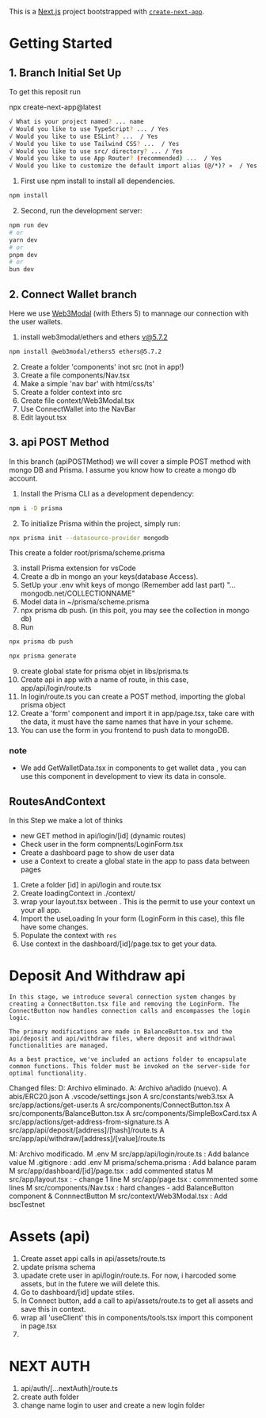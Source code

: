 This is a [Next.js](https://nextjs.org/) project bootstrapped with [`create-next-app`](https://github.com/vercel/next.js/tree/canary/packages/create-next-app).

# Getting Started

## 1. Branch Initial Set Up

To get this reposit run

npx create-next-app@latest

```bash
√ What is your project named? ... name
√ Would you like to use TypeScript? ... / Yes
√ Would you like to use ESLint? ...  / Yes
√ Would you like to use Tailwind CSS? ...  / Yes
√ Would you like to use src/ directory? ... / Yes
√ Would you like to use App Router? (recommended) ...  / Yes
√ Would you like to customize the default import alias (@/*)? »  / Yes
```

1. First use npm install to install all dependencies.

```bash
npm install
```

2. Second, run the development server:

```bash
npm run dev
# or
yarn dev
# or
pnpm dev
# or
bun dev
```

## 2. Connect Wallet branch

Here we use [Web3Modal](https://web3modal.com/) (with Ethers 5) to mannage our connection with the user wallets.

1. install web3modal/ethers and ethers v@5.7.2

```bash
npm install @web3modal/ethers5 ethers@5.7.2
```

2. Create a folder 'components' inot src (not in app!)
3. Create a file components/Nav.tsx
4. Make a simple 'nav bar' with html/css/ts'
5. Create a folder context into src
6. Create file context/Web3Modal.tsx
7. Use ConnectWallet into the NavBar
8. Edit layout.tsx

## 3. api POST Method

In this branch (apiPOSTMethod) we will cover a simple POST method with mongo DB and Prisma.
I assume you know how to create a mongo db account.

1. Install the Prisma CLI as a development dependency:

```bash
npm i -D prisma
```

2. To initialize Prisma within the project, simply run:

```bash
npx prisma init --datasource-provider mongodb
```

This create a folder root/prisma/scheme.prisma

3. install Prisma extension for vsCode
4. Create a db in mongo an your keys(database Access).
5. SetUp your .env whit keys of mongo (Remember add last part) "... mongodb.net/COLLECTIONNAME"
6. Model data in ~/prisma/scheme.prisma
7. npx prisma db push. (in this poit, you may see the collection in mongo db)
8. Run

```bash
npx prisma db push
```

```bash
npx prisma generate
```

9. create global state for prisma objet in libs/prisma.ts
10. Create api in app with a name of route, in this case, app/api/login/route.ts
11. In login/route.ts you can create a POST method, importing the global prisma object
12. Create a 'form' component and import it in app/page.tsx, take care with the data, it must have the same names that have in your scheme.
13. You can use the form in you frontend to push data to mongoDB.

### note

- We add GetWalletData.tsx in components to get wallet data , you can use this component in development to view its data in console.

## RoutesAndContext

In this Step we make a lot of thinks

- new GET method in api/login/[id] (dynamic routes)
- Check user in the form compnents/LoginForm.tsx
- Create a dashboard page to show de user data
- use a Context to create a global state in the app to pass data between pages

1. Crete a folder [id] in api/login and route.tsx
2. Create loadingContext in ./context/
3. wrap your layout.tsx between <LoadingProvider></LoadingProvider>. This is the permit to use your context un your all app.
4. Import the useLoading In your form (LoginForm in this case), this file have some changes.
5. Populate the context with `res`
6. Use context in the dashboard/[id]/page.tsx to get your data.

# Deposit And Withdraw api

    In this stage, we introduce several connection system changes by creating a ConnectButton.tsx file and removing the LoginForm. The ConnectButton now handles connection calls and encompasses the login logic.

    The primary modifications are made in BalanceButton.tsx and the api/deposit and api/withdraw files, where deposit and withdrawal functionalities are managed.

    As a best practice, we've included an actions folder to encapsulate common functions. This folder must be invoked on the server-side for optimal functionality.

Changed files:
D: Archivo eliminado.
A: Archivo añadido (nuevo).
A abis/ERC20.json
A .vscode/settings.json
A src/constants/web3.tsx
A src/app/actions/get-user.ts
A src/components/ConnectButton.tsx
A src/components/BalanceButton.tsx
A src/components/SimpleBoxCard.tsx
A src/app/actions/get-address-from-signature.ts
A src/app/api/deposit/[address]/[hash]/route.ts
A src/app/api/withdraw/[address]/[value]/route.ts

M: Archivo modificado.
M .env
M src/app/api/login/route.ts : Add balance value
M .gitignore : add .env
M prisma/schema.prisma : Add balance param
M src/app/dashboard/[id]/page.tsx : add commented status
M src/app/layout.tsx : - change 1 line
M src/app/page.tsx : commmented some lines
M src/components/Nav.tsx : hard changes - add BalanceButton component & ConnnectButton
M src/context/Web3Modal.tsx : Add bscTestnet

# Assets (api)

1. Create asset appi calls in api/assets/route.ts
2. update prisma schema
3. upadate crete user in api/login/route.ts. For now, i harcoded some assets, but in the futere we will delete this.
4. Go to dashboard/[id] update stiles.
5. In Connect button, add a call to api/assets/route.ts to get all assets and save this in context.
6. wrap all 'useClient' this in components/tools.tsx import this component in page.tsx
7.

# NEXT AUTH

1. api/auth/[...nextAuth]/route.ts
2. create auth folder
3. change name login to user and create a new login folder
<!-- 4. install bcrypt -->
